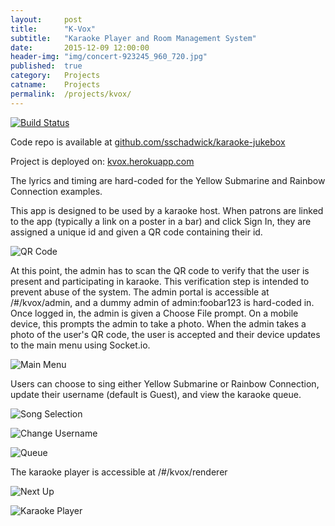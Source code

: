 ```yaml
---
layout:     post
title:      "K-Vox"
subtitle:   "Karaoke Player and Room Management System"
date:       2015-12-09 12:00:00
header-img: "img/concert-923245_960_720.jpg"
published:  true
category:   Projects
catname:    Projects
permalink:  /projects/kvox/
---
```


[![Build Status](https://travis-ci.org/sschadwick/karaoke-jukebox.svg?branch=master)](https://travis-ci.org/sschadwick/karaoke-jukebox)

Code repo is available at [github.com/sschadwick/karaoke-jukebox](https://github.com/sschadwick/karaoke-jukebox)

Project is deployed on: [kvox.herokuapp.com](https://kvox.herokuapp.com/)

The lyrics and timing are hard-coded for the Yellow Submarine and Rainbow Connection examples.

This app is designed to be used by a karaoke host. When patrons are linked to the app (typically a link on a poster in a bar) and click Sign In, they are assigned a unique id and given a QR code containing their id.

![QR Code](https://raw.githubusercontent.com/sschadwick/karaoke-jukebox/master/docs/Demo/IMG_0074.PNG "Patron's Generated QR Code")

At this point, the admin has to scan the QR code to verify that the user is present and participating in karaoke. This verification step is intended to prevent abuse of the system. The admin portal is accessible at /#/kvox/admin, and a dummy admin of admin:foobar123 is hard-coded in. Once logged in, the admin is given a Choose File prompt. On a mobile device, this prompts the admin to take a photo. When the admin takes a photo of the user's QR code, the user is accepted and their device updates to the main menu using Socket.io.

![Main Menu](https://raw.githubusercontent.com/sschadwick/karaoke-jukebox/master/docs/Demo/IMG_0076.PNG "Main Menu")

Users can choose to sing either Yellow Submarine or Rainbow Connection, update their username (default is Guest), and view the karaoke queue.

![Song Selection](https://raw.githubusercontent.com/sschadwick/karaoke-jukebox/master/docs/Demo/IMG_0079.PNG "Song Selection")

![Change Username](https://raw.githubusercontent.com/sschadwick/karaoke-jukebox/master/docs/Demo/IMG_0077.PNG "Change Username")

![Queue](https://raw.githubusercontent.com/sschadwick/karaoke-jukebox/master/docs/Demo/IMG_0078.PNG "Queue")

The karaoke player is accessible at /#/kvox/renderer

![Next Up](https://raw.githubusercontent.com/sschadwick/karaoke-jukebox/master/docs/Demo/Player.jpg "Next Up Call")

![Karaoke Player](https://raw.githubusercontent.com/sschadwick/karaoke-jukebox/master/docs/Demo/Player2.jpg "Karaoke Player")

